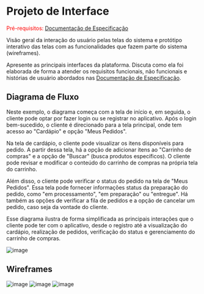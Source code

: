 
# Projeto de Interface

<span style="color:red">Pré-requisitos: <a href="2-Especificação do Projeto.md"> Documentação de Especificação</a></span>

Visão geral da interação do usuário pelas telas do sistema e protótipo interativo das telas com as funcionalidades que fazem parte do sistema (wireframes).

 Apresente as principais interfaces da plataforma. Discuta como ela foi elaborada de forma a atender os requisitos funcionais, não funcionais e histórias de usuário abordados nas <a href="2-Especificação do Projeto.md"> Documentação de Especificação</a>.

## Diagrama de Fluxo

Neste exemplo, o diagrama começa com a tela de início e, em seguida, o cliente pode optar por fazer login ou se registrar no aplicativo. Após o login bem-sucedido, o cliente é direcionado para a tela principal, onde tem acesso ao "Cardápio" e opção "Meus Pedidos".

Na tela de cardápio, o cliente pode visualizar os itens disponíveis para pedido. A partir dessa tela, há a opção de adicionar itens ao "Carrinho de compras" e a opção de "Buscar" (busca produtos específicos).
O cliente pode revisar e modificar o conteúdo do carrinho de compras na própria tela do carrinho.

Além disso, o cliente pode verificar o status do pedido na tela de "Meus Pedidos". Essa tela pode fornecer informações status da preparação do pedido, como "em processamento", "em preparação" ou "entregue". Há também as opções de verificar a fila de pedidos e a opção de cancelar um pedido, caso seja da vontade do cliente.

Esse diagrama ilustra de forma simplificada as principais interações que o cliente pode ter com o aplicativo, desde o registro até a visualização do cardápio, realização de pedidos, verificação do status e gerenciamento do carrinho de compras.

![image](https://github.com/ICEI-PUC-Minas-PMV-ADS/pmv-ads-2023-1-e4-proj-infra-t3-menu/assets/85632403/e82db670-2071-4ba1-96c4-b54d92d7aeb0)


## Wireframes

![image](https://github.com/ICEI-PUC-Minas-PMV-ADS/pmv-ads-2023-1-e4-proj-infra-t3-menu/assets/85632403/8ec50061-a5b3-40d2-9eec-b031137c365c)
![image](https://github.com/ICEI-PUC-Minas-PMV-ADS/pmv-ads-2023-1-e4-proj-infra-t3-menu/assets/85632403/07d669c0-03af-4480-a5c1-9e692f9c2ae3)
![image](https://github.com/ICEI-PUC-Minas-PMV-ADS/pmv-ads-2023-1-e4-proj-infra-t3-menu/assets/85632403/c5c8bea5-6c43-4732-946e-ab7a3525602a)

 
